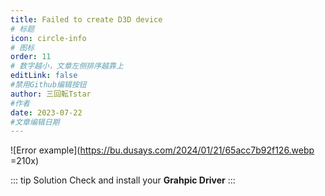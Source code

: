 ```yaml
---
title: Failed to create D3D device
# 标题
icon: circle-info
# 图标
order: 11
# 数字越小，文章左侧排序越靠上
editLink: false
#禁用Github编辑按钮
author: 三回転Tstar
#作者
date: 2023-07-22
#文章编辑日期
---
```


![Error example](https://bu.dusays.com/2024/01/21/65acc7b92f126.webp =210x)


::: tip Solution
Check and install your **Grahpic Driver**
:::

